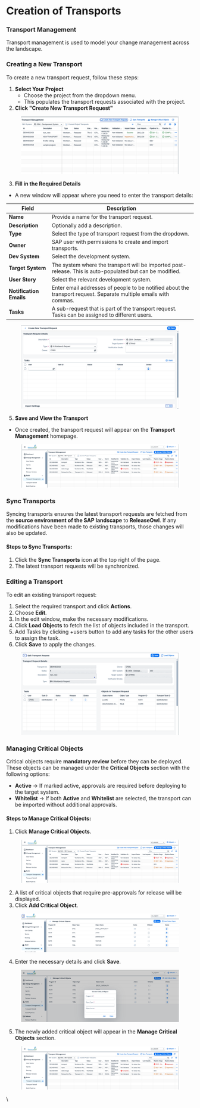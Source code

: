 # Creation of Transports

### **Transport Management**

Transport management is used to model your change management across the landscape.

### **Creating a New Transport**

To create a new transport request, follow these steps:

1. **Select Your Project**
   * Choose the project from the dropdown menu.
   * This populates the transport requests associated with the project.
2. **Click "Create New Transport Request"**

<figure><img src="../../.gitbook/assets/image (2) (1) (1).png" alt=""><figcaption></figcaption></figure>

3. **Fill in the Required Details**

* A new window will appear where you need to enter the transport details:

| Field                   | Description                                                                                                       |
| ----------------------- | ----------------------------------------------------------------------------------------------------------------- |
| **Name**                | Provide a name for the transport request.                                                                         |
| **Description**         | Optionally add a description.                                                                                     |
| **Type**                | Select the type of transport request from the dropdown.                                                           |
| **Owner**               | SAP user with permissions to create and import transports.                                                        |
| **Dev System**          | Select the development system.                                                                                    |
| **Target System**       | The system where the transport will be imported post-release. This is auto-populated but can be modified.         |
| **User Story**          | Select the relevant development system.                                                                           |
| **Notification Emails** | Enter email addresses of people to be notified about the transport request. Separate multiple emails with commas. |
| **Tasks**               | A sub-request that is part of the transport request. Tasks can be assigned to different users.                    |

<figure><img src="../../.gitbook/assets/image (3) (1).png" alt=""><figcaption></figcaption></figure>

5. **Save and View the Transport**

* Once created, the transport request will appear on the **Transport Management** homepage.

<figure><img src="../../.gitbook/assets/image (487).png" alt=""><figcaption></figcaption></figure>

### **Sync Transports**

Syncing transports ensures the latest transport requests are fetched from the **source environment of the SAP landscape** to **ReleaseOwl**. If any modifications have been made to existing transports, those changes will also be updated.

#### **Steps to Sync Transports:**

1. Click the **Sync Transports** icon at the top right of the page.
2. The latest transport requests will be synchronized.

### **Editing a Transport**

To edit an existing transport request:

1. Select the required transport and click **Actions**.
2. Choose **Edit**.
3. In the edit window, make the necessary modifications.
4. Click **Load Objects** to fetch the list of objects included in the transport.
5. Add Tasks by clicking +users button to add any tasks for the other users to assign the task. &#x20;
6. Click **Save** to apply the changes.

<figure><img src="../../.gitbook/assets/image (4) (1).png" alt=""><figcaption></figcaption></figure>

### **Managing Critical Objects**

Critical objects require **mandatory review** before they can be deployed. These objects can be managed under the **Critical Objects** section with the following options:

* **Active** → If marked active, approvals are required before deploying to the target system.
* **Whitelist** → If both **Active** and **Whitelist** are selected, the transport can be imported without additional approvals.

#### **Steps to Manage Critical Objects:**

1. Click **Manage Critical Objects**.

<figure><img src="../../.gitbook/assets/image (495).png" alt=""><figcaption></figcaption></figure>

2. A list of critical objects that require pre-approvals for release will be displayed.
3. Click **Add Critical Object**.

<figure><img src="../../.gitbook/assets/image (492).png" alt=""><figcaption></figcaption></figure>

4. Enter the necessary details and click **Save**.

<figure><img src="../../.gitbook/assets/image (493).png" alt=""><figcaption></figcaption></figure>

5. The newly added critical object will appear in the **Manage Critical Objects** section.

<figure><img src="../../.gitbook/assets/image (494).png" alt=""><figcaption></figcaption></figure>

\


